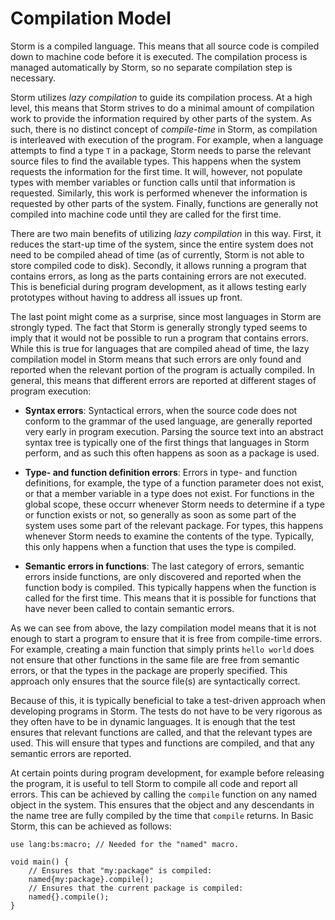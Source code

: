 Compilation Model
=================

Storm is a compiled language. This means that all source code is compiled down to machine code
before it is executed. The compilation process is managed automatically by Storm, so no separate
compilation step is necessary.

Storm utilizes *lazy compilation* to guide its compilation process. At a high level, this means that
Storm strives to do a minimal amount of compilation work to provide the information required by
other parts of the system. As such, there is no distinct concept of *compile-time* in Storm, as
compilation is interleaved with execution of the program. For example, when a language attempts to
find a type `T` in a package, Storm needs to parse the relevant source files to find the available
types. This happens when the system requests the information for the first time. It will, however,
not populate types with member variables or function calls until that information is requested.
Similarly, this work is performed whenever the information is requested by other parts of the
system. Finally, functions are generally not compiled into machine code until they are called for
the first time.

There are two main benefits of utilizing *lazy compilation* in this way. First, it reduces the
start-up time of the system, since the entire system does not need to be compiled ahead of time (as
of currently, Storm is not able to store compiled code to disk). Secondly, it allows running a
program that contains errors, as long as the parts containing errors are not executed. This is
beneficial during program development, as it allows testing early prototypes without having to
address all issues up front.

The last point might come as a surprise, since most languages in Storm are strongly typed. The fact
that Storm is generally strongly typed seems to imply that it would not be possible to run a program
that contains errors. While this is true for languages that are compiled ahead of time, the lazy
compilation model in Storm means that such errors are only found and reported when the relevant
portion of the program is actually compiled. In general, this means that different errors are
reported at different stages of program execution:

* **Syntax errors**: Syntactical errors, when the source code does not conform to the grammar of the
  used language, are generally reported very early in program execution. Parsing the source text
  into an abstract syntax tree is typically one of the first things that languages in Storm perform,
  and as such this often happens as soon as a package is used.

* **Type- and function definition errors**: Errors in type- and function definitions, for example,
  the type of a function parameter does not exist, or that a member variable in a type does not
  exist. For functions in the global scope, these occurr whenever Storm needs to determine if a type
  or function exists or not, so generally as soon as some part of the system uses some part of the
  relevant package. For types, this happens whenever Storm needs to examine the contents of the
  type. Typically, this only happens when a function that uses the type is compiled.

* **Semantic errors in functions**: The last category of errors, semantic errors inside functions,
  are only discovered and reported when the function body is compiled. This typically happens when
  the function is called for the first time. This means that it is possible for functions that have
  never been called to contain semantic errors.

As we can see from above, the lazy compilation model means that it is not enough to start a program
to ensure that it is free from compile-time errors. For example, creating a main function that
simply prints `hello world` does not ensure that other functions in the same file are free from
semantic errors, or that the types in the package are properly specified. This approach only ensures
that the source file(s) are syntactically correct.

Because of this, it is typically beneficial to take a test-driven approach when developing programs
in Storm. The tests do not have to be very rigorous as they often have to be in dynamic languages.
It is enough that the test ensures that relevant functions are called, and that the relevant types
are used. This will ensure that types and functions are compiled, and that any semantic errors are
reported.

At certain points during program development, for example before releasing the program, it is useful
to tell Storm to compile all code and report all errors. This can be achieved by calling the
`compile` function on any named object in the system. This ensures that the object and any
descendants in the name tree are fully compiled by the time that `compile` returns. In Basic Storm,
this can be achieved as follows:

```bs
use lang:bs:macro; // Needed for the "named" macro.

void main() {
    // Ensures that "my:package" is compiled:
    named{my:package}.compile();
    // Ensures that the current package is compiled:
    named{}.compile();
}
```